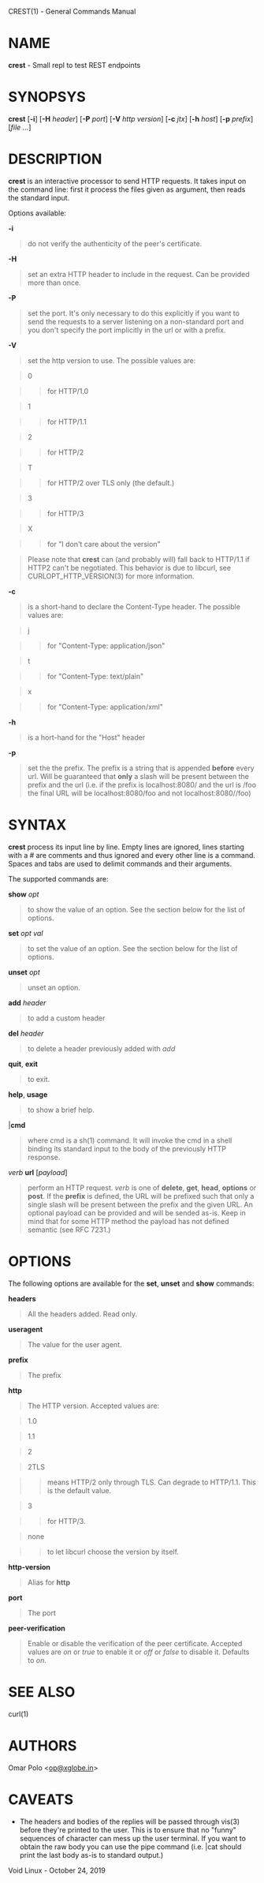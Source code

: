 CREST(1) - General Commands Manual

# NAME

**crest** - Small repl to test REST endpoints

# SYNOPSYS

**crest**
\[**-i**]
\[**-H**&nbsp;*header*]
\[**-P**&nbsp;*port*]
\[**-V**&nbsp;*http&nbsp;version*]
\[**-c**&nbsp;*jtx*]
\[**-h**&nbsp;*host*]
\[**-p**&nbsp;*prefix*]
\[*file&nbsp;...*]

# DESCRIPTION

**crest**
is an interactive processor to send HTTP requests.  It takes input on
the command line: first it process the files given as argument, then
reads the standard input.

Options available:

**-i**

> do not verify the authenticity of the peer's certificate.

**-H**

> set an extra HTTP header to include in the request.  Can be provided
> more than once.

**-P**

> set the port.  It's only necessary to do this explicitly if you want to
> send the requests to a server listening on a non-standard port and you
> don't specify the port implicitly in the url or with a prefix.

**-V**

> set the http version to use.  The possible values are:

> 0

> > for HTTP/1.0

> 1

> > for HTTP/1.1

> 2

> > for HTTP/2

> T

> > for HTTP/2 over TLS only (the default.)

> 3

> > for HTTP/3

> X

> > for "I don't care about the version"

> Please note that
> **crest**
> can (and probably will) fall back to HTTP/1.1 if HTTP2 can't be
> negotiated.  This behavior is due to libcurl, see
> CURLOPT\_HTTP\_VERSION(3)
> for more information.

**-c**

> is a short-hand to declare the Content-Type header.  The possible
> values are:

> j

> > for "Content-Type: application/json"

> t

> > for "Content-Type: text/plain"

> x

> > for "Content-Type: application/xml"

**-h**

> is a hort-hand for the "Host" header

**-p**

> set the the prefix.  The prefix is a string that is appended
> **before**
> every url.  Will be guaranteed that
> **only**
> a slash will be present between the prefix and the url (i.e. if the
> prefix is localhost:8080/ and the url is /foo the final URL will be
> localhost:8080/foo and not localhost:8080//foo)

# SYNTAX

**crest**
process its input line by line.  Empty lines are ignored, lines starting
with a # are comments and thus ignored and every other line is a command.
Spaces and tabs are used to delimit commands and their arguments.

The supported commands are:

**show** *opt*

> to show the value of an option.  See the section below for the list
> of options.

**set** *opt* *val*

> to set the value of an option.  See the section below for the list
> of options.

**unset** *opt*

> unset an option.

**add** *header*

> to add a custom header

**del** *header*

> to delete a header previously added with
> *add*

**quit**, **exit**

> to exit.

**help**, **usage**

> to show a brief help.

|**cmd**

> where cmd is a
> sh(1)
> command.  It will invoke the cmd in a shell binding its standard input
> to the body of the previously HTTP response.

*verb* **url** \[*payload*]

> perform an HTTP request.
> *verb*
> is one of
> **delete**,
> **get**,
> **head**,
> **options** or
> **post**.
> If the
> **prefix**
> is defined, the URL will be prefixed such that only a single slash will
> be present between the prefix and the given URL.  An optional payload
> can be provided and will be sended as-is.  Keep in mind that for some
> HTTP method the payload has not defined semantic (see RFC 7231.)

# OPTIONS

The following options are available for the
**set**, **unset** and **show** commands:

**headers**

> All the headers added.  Read only.

**useragent**

> The value for the user agent.

**prefix**

> The prefix

**http**

> The HTTP version.  Accepted values are:

> 1\.0

> 1\.1

> 2

> 2TLS

> > means HTTP/2 only through TLS.  Can degrade to HTTP/1.1.  This is the
> > default value.

> 3

> > for HTTP/3.

> none

> > to let libcurl choose the version by itself.

**http-version**

> Alias for
> **http**

**port**

> The port

**peer-verification**

> Enable or disable the verification of the peer certificate.  Accepted
> values are
> *on* or *true*
> to enable it or
> *off* or *false* to disable it. Defaults to
> *on*.

# SEE ALSO

curl(1)

# AUTHORS

Omar Polo &lt;op@xglobe.in&gt;

# CAVEATS

*	The headers and bodies of the replies will be passed through
	vis(3)
	before they're printed to the user.  This is to ensure that no
	"funny"
	sequences of character can mess up the user terminal.  If you want to
	obtain the raw body you can use the pipe command (i.e. |cat should print
	the last body as-is to standard output.)

Void Linux - October 24, 2019

